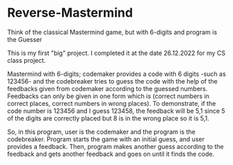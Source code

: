 # Reverse-Mastermind
Think of the classical Mastermind game, but with 6-digits and program is the Guesser

  This is my first "big" project. I completed it at the date 26.12.2022 for my CS class project.
  
  Mastermind with 6-digits; codemaker provides a code with 6 digits -such as 123456- and the codebreaker tries to guess
the code with the help of the feedbacks given from codemaker according to the guessed numbers. Feedbacks can only be given in
one form which is (correct numbers in correct places, correct numbers in wrong places). To demonstrate, if the code number is 123456 and
I guess 123458, the feedback will be 5,1 since 5 of the digits are correctly placed but 8 is in the wrong place so it is 5,1.

  So, in this program, user is the codemaker and the program is the codebreaker. Program starts the game with an initial guess, and user
provides a feedback. Then, program makes another guess according to the feedback and gets another feedback and goes on until it finds
the code.

